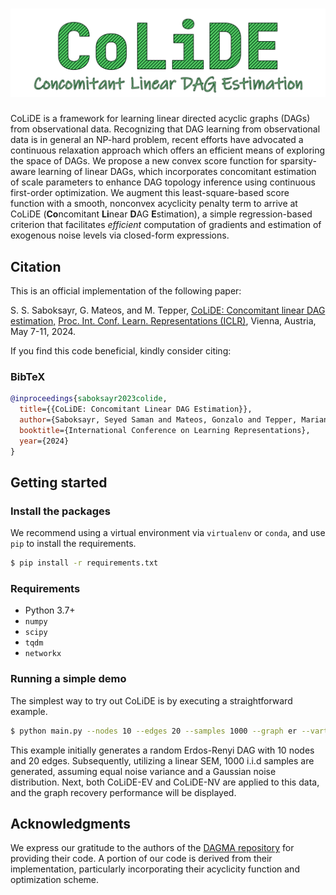 # ![colide](https://github.com/SAMiatto/colide/blob/main/logo/logo.png)

CoLiDE is a framework for learning linear directed acyclic graphs (DAGs) from observational data. Recognizing that DAG learning from observational data is in general an NP-hard problem, recent efforts have advocated a continuous relaxation approach which offers an efficient means of exploring the space of DAGs. We propose a new convex score function for sparsity-aware learning of linear DAGs, which incorporates concomitant estimation of scale parameters to enhance DAG topology inference using continuous first-order optimization. We augment this least-square-based score function with a smooth, nonconvex acyclicity penalty term to arrive at CoLiDE (**Co**ncomitant **Li**near **D**AG **E**stimation), a simple regression-based criterion that facilitates *efficient* computation of gradients and estimation of exogenous noise levels via closed-form expressions.


## Citation

This is an official implementation of the following paper:

S. S. Saboksayr, G. Mateos, and M. Tepper, [CoLiDE: Concomitant linear DAG estimation,][colide] [Proc. Int. Conf. Learn. Representations (ICLR)](https://iclr.cc/Conferences/2024), Vienna, Austria, May 7-11, 2024.

[colide]: https://arxiv.org/abs/2310.02895

If you find this code beneficial, kindly consider citing:

### BibTeX

```bibtex
@inproceedings{saboksayr2023colide,
  title={{CoLiDE: Concomitant Linear DAG Estimation}},
  author={Saboksayr, Seyed Saman and Mateos, Gonzalo and Tepper, Mariano},
  booktitle={International Conference on Learning Representations},
  year={2024}
}
```

## Getting started

### Install the packages

We recommend using a virtual environment via `virtualenv` or `conda`, and use `pip` to install the requirements.

```bash
$ pip install -r requirements.txt
```

### Requirements

- Python 3.7+
- `numpy`
- `scipy`
- `tqdm`
- `networkx`

### Running a simple demo

The simplest way to try out CoLiDE is by executing a straightforward example. 

```bash
$ python main.py --nodes 10 --edges 20 --samples 1000 --graph er --vartype ev --seed 0
```

This example initially generates a random Erdos-Renyi DAG with 10 nodes and 20 edges. Subsequently, utilizing a linear SEM, 1000 i.i.d samples are generated, assuming equal noise variance and a Gaussian noise distribution. Next, both CoLiDE-EV and CoLiDE-NV are applied to this data, and the graph recovery performance will be displayed.


## Acknowledgments

We express our gratitude to the authors of the [DAGMA repository][dagma-repository] for providing their code. A portion of our code is derived from their implementation, particularly incorporating their acyclicity function and optimization scheme.

[dagma-repository]: https://github.com/kevinsbello/dagma
